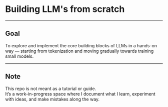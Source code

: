 # Building LLM's from scratch
---

## Goal
To explore and implement the core building blocks of LLMs in a hands-on way — starting from tokenization and moving gradually towards training small models.

--- 

## Note
This repo is not meant as a tutorial or guide.  
It’s a work-in-progress space where I document what I learn, experiment with ideas, and make mistakes along the way.
